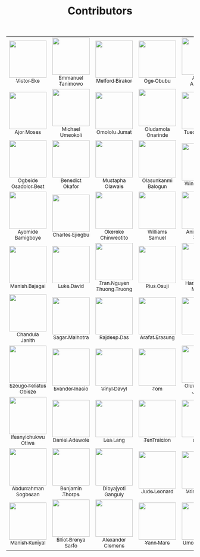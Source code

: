 <h1 align="center">Contributors</h1>

<br>

<table>
<tr>

<!-- Start of column-1 -->
<td align="center">
  <a href="https://github.com/evavic44">
    <img src="https://avatars.githubusercontent.com/u/62628408?v=4" width="100px"> <br/>
    <sub>Victor Eke</sub>
  </a>
</td>
<!-- End of column-1 -->
 <!-- Start of column-2 -->
<td align="center">
  <a href="https://github.com/Mannuel25">
    <img src="https://avatars.githubusercontent.com/u/68563757?v=4" width="100px"> <br/>
    <sub>Emmanuel Tanimowo</sub>
  </a>
</td>
<!-- End of column-2 -->
<!-- Start of column-3 -->
<td align="center">
  <a href="https://github.com/Melford-D">
    <img
      src="https://avatars.githubusercontent.com/u/67881299?v=4"
      width="100px"
    />
    <br />
    <sub>Melford Birakor</sub>
  </a>
</td>
<!-- End of column-3 -->
<!-- Start of column-4 -->
<td align="center">
  <a href="https://github.com/ogeobubu">
    <img
      src="https://avatars.githubusercontent.com/u/68722564?v=4"
      width="100px"
    />
    <br />
    <sub>Oge Obubu</sub>
  </a>
</td>
<!-- End of column-4 -->
<!-- Start of column-5 -->
<td align="center">
  <a href="https://github.com/ahmadadejumo">
    <img
      src="https://avatars.githubusercontent.com/u/55682552?v=4"
      width="100px"
    />
    <br />
    <sub>Ahmad Adejumo</sub>
  </a>
</td>
<!-- End of column-5 -->
<!-- Start of column-6 -->
<td align="center">
  <a href="https://github.com/vermilion4">
    <img
      src="https://avatars.githubusercontent.com/u/49479307?v=4"
      width="100px"
    />
    <br />
    <sub>Adaeze Ndupu</sub>
  </a>
</td>
<!-- End of column-6 -->
<!-- Start of column-7 -->
<td align="center">
  <a href="https://github.com/pablo-clueless">
    <img
      src="https://avatars.githubusercontent.com/u/68032187?v=4"
      width="100px"
    />
    <br />
    <sub>Samson OKunola</sub>
  </a>
</td>
<!-- End of column-7 -->
</tr>

<tr>
  <!-- Start of column-8 -->
  <td align="center">
    <a href="https://github.com/ajormoses">
      <img
        src="https://avatars.githubusercontent.com/ajormoses"
        width="100px"
      />
      <br />
      <sub>Ajor Moses</sub>
    </a>
  </td>
  <!-- End of column-8 -->
  <!-- Start of column-9 -->
  <td align="center">
    <a href="https://github.com/mikey247">
      <img
        src="https://avatars.githubusercontent.com/u/93191705?v=4"
        width="100px"
      />
      <br />
      <sub>Michael Umeokoli</sub>
    </a>
  </td>
  <!-- End of column-9 -->
  <!-- Start of column-10 -->
  <td align="center">
    <a href="https://github.com/Jummate">
      <img
        src="https://avatars.githubusercontent.com/u/40699198?v=4"
        width="100px"
      />
      <br />
      <sub>Omololu Jumat</sub>
    </a>
  </td>
  <!-- End of column-10 -->

  <!-- Start of column-11 -->
<td align="center">
  <a href="https://github.com/damtrix">
    <img
      src="https://avatars.githubusercontent.com/u/42788669?s=400&u=be1f9d656fa29d9a56bd2d47c19936a550d11532&v=4"
      width="100px"
    />
    <br />
    <sub>Oludamola Onarinde</sub>
  </a>
</td>
<!-- End of column-11 -->
 <!-- Start of column-12 -->
<td align="center">
  <a href="https://github.com/0tuedon">
    <img
      src="https://avatars.githubusercontent.com/u/90271995?v=4"
      width="100px"
    />
    <br />
    <sub>Tuedon Tuoyo</sub>
  </a>
</td>
<!-- End of column-12 -->
<!-- Start of column-13 -->
<td align="center">
  <a href="https://github.com/Analog-ng">
    <img
      src="https://avatars.githubusercontent.com/u/74217320?v=4"
      width="100px"
    />
    <br />
    <sub>Oluwabamise Olatunji</sub>
  </a>
</td>
<!-- End of column-13 -->

 <!-- Start of column-14 -->
  <td align="center">
  <a href="https://github.com/daveeedu">
    <img
      src="https://avatars.githubusercontent.com/u/10342715?v=4"
      width="100px"
    />
    <br />
    <sub>David Edu</sub>
  </a>
</td>
<!-- End of column-14 -->
</tr>
<tr>
<!-- Start of column-15 -->
<td align="center">
  <a href="https://github.com/ogbeidebest">
    <img
      src="https://avatars.githubusercontent.com/u/78824140?v=4"
      width="100px"
    />
    <br />
    <sub>Ogbeide Osadolor Best</sub>
  </a>
</td>
<!-- End of column-15 -->
<!-- Start of column-16 -->
<td align="center">
  <a href="https://github.com/Benn1440">
    <img
      src="https://avatars.githubusercontent.com/u/67696393?v=4"
      width="100px"
    />
    <br />
    <sub>Benedict Okafor</sub>
  </a>
</td>
<!-- End of column-16-->
<!-- Start of column-17 -->
<td align="center">
  <a href="https://github.com/walemust">
    <img
      src="https://avatars.githubusercontent.com/u/52992651?v=4"
      width="100px"
    />
    <br />
    <sub>Mustapha Olawale</sub>
  </a>
</td>
<!-- End of column-17 -->
<!-- Start of column-18 -->
<td align="center">
  <a href="https://github.com/sukodes">
    <img
      src="https://avatars.githubusercontent.com/u/80556643?v=4"
      width="100px"
    />
    <br />
    <sub>Olasunkanmi Balogun</sub>
  </a>
</td>
<!-- End of column-18 -->
<!-- Start of column-19 -->
<td align="center">
  <a href="https://github.com/winniffy">
    <img
      src="https://avatars.githubusercontent.com/u/81039726?v=4"
      width="100px"
    />
    <br />
    <sub>Winner Umeh</sub>
   </a>
 </td>
 <!-- End of column-19 -->
 <!-- Start of column-20 -->
<td align="center">
  <a href="https://github.com/frankiefab100">
    <img
      src="https://avatars.githubusercontent.com/u/46662771?v=4"
      width="100px"
    />
    <br />
    <sub>Franklin Ohaegbulam</sub>
  </a>
</td>
<!-- End of column-20 -->
 <!-- Start of column-21 -->
<td align="center">
  <a href="https://github.com/Chuksmbanaso">
    <img
      src="https://avatars.githubusercontent.com/u/89187837?v=4"
      width="100px"
    />
    <br />
    <sub>Chuks Mbanaso</sub>
  </a>
</td>
<!-- End of column-21 -->
</tr>

<tr>
<!-- Start of column-22 -->
<td align="center">
  <a href="https://github.com/aycom366">
    <img
      src="https://avatars.githubusercontent.com/u/42998943?v=4"
      width="100px"
    />
    <br />
    <sub>Ayomide Bamigboye</sub>
  </a>
</td>
<!-- End of column-22 -->
<!-- Start of column-23 -->
<td align="center">
  <a href="https://github.com/keleris32">
    <img
      src="https://avatars.githubusercontent.com/u/16802517?v=4"
      width="100px"
    />
    <br />
    <sub>Charles Ejiegbu</sub>
  </a>
</td>
<!-- End of column-23 -->
<!-- Start of column-24 -->
<td align="center">
  <a href="https://github.com/okerekechinweotito">
    <img
      src="https://avatars.githubusercontent.com/u/65835404?v=4"
      width="100px"
    />
    <br />
    <sub>Okereke Chinweotito</sub>
  </a>
</td>
<!-- End of column-24 -->
<!-- Start of column-25 -->
<td align="center">
  <a href="https://github.com/williamssam">
    <img
      src="https://avatars.githubusercontent.com/u/68322437?v=4"
      width="100px"
    />
    <br />
    <sub>Williams Samuel</sub>
  </a>
</td>
<!-- End of column-25 -->
<!-- Start of column-26 -->
<td align="center">
  <a href="https://github.com/blade-01">
    <img
      src="https://avatars.githubusercontent.com/u/47092407?v=4"
      width="100px"
    />
    <br />
    <sub>Animashaun Taofiq</sub>
  </a>
</td>
<!-- End of column-26 -->
<!-- Start of column-27 -->
<td align="center">
  <a href="https://github.com/Malvin-mi">
    <img
      src="https://avatars.githubusercontent.com/u/86524620?v=4"
      width="100px"
    />
    <br />
    <sub>Michael Ogunyemi</sub>
  </a>
</td>
<!-- End of column-27 -->
  <!-- Start of column-28 -->
<td align="center">
  <a href="https://github.com/AyoOlu1">
    <img
      src="https://avatars.githubusercontent.com/u/72816381?v=4"
      width="100px"
    />
    <br />
    <sub>Victor Oluwayemi</sub>
  </a>
</td>
<!-- End of column-28 -->
</tr>
<tr>
  <!-- Start of column-29 -->
<td align="center">
  <a href="https://github.com/manishbajagai2">
    <img
      src="https://avatars.githubusercontent.com/u/62448303?s=400&u=bc19d47613759bb6c3a48ba0b5574d0da85daf25&v=4"
      width="100px"
    />
    <br />
    <sub>Manish Bajagai</sub>
  </a>
</td>
<!-- End of column-29 -->
<!-- Start of column-30 -->
<td align="center">
  <a href="https://github.com/lucadavid075">
    <img
      src="https://avatars.githubusercontent.com/u/54486212?s=96&v=4"
      width="100px"
    > <br/>
    <sub>Luke David</sub>
  </a>
</td>
<!-- End of column-30 -->
  <!-- Start of column-31 -->
<td align="center">
  <a href="https://github.com/thuongtruong1009">
    <img
      src="https://avatars.githubusercontent.com/u/71834167?v=4"
      width="100px"
    > <br/>
    <sub>Tran Nguyen Thuong Truong</sub>
  </a>
</td>
<!-- End of column-31 -->
<!-- Start of column-32 -->
<td align="center">
  <a href="https://github.com/OsujiPius">
    <img
      src="https://avatars.githubusercontent.com/u/94569961?v=4"
      width="100px"
    />
    <br />
    <sub>Pius Osuji</sub>
  </a>
</td>
<!-- End of column-32 -->
<!-- Start of column-33 -->
<td align="center">
  <a href="https://github.com/moraneharsh">
    <img
      src="https://avatars.githubusercontent.com/u/61085254?v=4"
      width="100px"
    />
    <br />
    <sub>Harsh Kumar Morane</sub>
  </a>
</td>
<!-- End of column-33 -->
<!-- Start of column-34 -->
<td align="center">
  <a href="https://github.com/segunajibola">
    <img
      src="https://avatars.githubusercontent.com/u/74687658?v=4"
      width="100px"
    />
    <br />
    <sub>Segun Ajibola</sub>
  </a>
</td>
<!-- End of column-34 -->
<!-- Start of column-35 -->
<td align="center">
  <a href="https://github.com/AvidCoder101">
    <img
      src="https://avatars.githubusercontent.com/u/70807684?v=4"
      width="100px"
    />
    <br />
    <sub>Avid Coder</sub>
  </a>
</td>
<!-- End of column-35 -->
<tr>
<!-- Start of column-36 -->
<td align="center">
  <a href="https://github.com/RedEdge967">
    <img
      src="https://avatars.githubusercontent.com/u/91379432?v=4"
      width="100px"
    />
    <br />
    <sub>Chandula Janith</sub>
  </a>
</td>
<!-- End of column-36 -->
<!-- Start of column-37 -->
<td align="center">
  <a href="https://github.com/Sagar0-0">
    <img
      src="https://avatars.githubusercontent.com/u/85388413?v=4"
      width="100px"
    />
    <br />
    <sub>Sagar Malhotra</sub>
  </a>
</td>
<!-- End of column-37 -->
<!-- Start of column-38 -->
<td align="center">
  <a href="https://github.com/Rajspeaks">
    <img
      src="https://avatars.githubusercontent.com/u/44817007?v=4"
      width="100px"
    />
    <br />
    <sub>Rajdeep Das</sub>
  </a>
</td>
<!-- End of column-38 -->
<!-- Start of column-39 -->
  <td align="center">
  <a href="https://github.com/Arafat-erasung">
    <img
      src="https://avatars.githubusercontent.com/u/67491455?v=4"
      width="100px"
    />
    <br />
    <sub>Arafat Erasung</sub>
  </a>
</td>
<!-- End of column-39 -->
<!-- Start of column-40 -->
<td align="center">
  <a href="https://github.com/devenes">
    <img
      src="https://avatars.githubusercontent.com/u/66560757?v=4"
      width="100px"
    />
    <br />
    <sub>Enes</sub>
  </a>
</td>
<!-- End of column-40 -->
<!-- Start of column-41 -->
<td align="center">
  <a href="https://github.com/eunit99">
    <img
      src="https://avatars.githubusercontent.com/u/24845008?v=4"
      width="100px"
    />
    <br />
    <sub>Eunit</sub>
  </a>
</td>
<!-- End of column-41 -->
<!-- Start of column-42 -->
<td align="center">
  <a href="https://github.com/rolandexplore93">
    <img
      src="https://avatars.githubusercontent.com/u/63131597?v=4"
      width="100px"
    />
    <br />
    <sub>Orobola Roland Ogundipe</sub>
  </a>
</td>
<!-- End of column-42 -->
</tr>

<tr>
<!-- Start of column-43 -->
<td align="center">
  <a href="https://github.com/felistus">
    <img
      src="https://avatars.githubusercontent.com/u/40578478?v=4"
      width="100px"
    />
    <br />
    <sub>Ezeugo Felistus Obieze</sub>
  </a>
</td>
<!-- End of column-43 -->
  <!-- Start of column-44 -->
<td align="center">
  <a href="https://github.com/EvanderInacio">
    <img
      src="https://avatars.githubusercontent.com/u/72362299?v=4"
      width="100px"
    />
    <br />
    <sub>Evander Inacio</sub>
  </a>
</td>
<!-- End of column-44 -->
<!-- Start of column-45 -->
<td align="center">
  <a href="https://github.com/Vinyl-Davyl">
    <img
      src="https://avatars.githubusercontent.com/u/68241801?s=40&v=4"
      width="100px"
    />
    <br />
    <sub>Vinyl Davyl</sub>
  </a>
</td>
<!-- End of column-45 -->
<!-- Start of column-46 -->
<td align="center">
  <a href="https://github.com/tomxdev">
    <img
      src="https://avatars.githubusercontent.com/u/2278662?v=4"
      width="100px"
    />
    <br />
    <sub>Tom</sub>
  </a>
</td>
<!-- End of column-46 -->
<!-- Start of column-47 -->
<td align="center">
  <a href="https://github.com/TropicolX">
    <img
      src="https://avatars.githubusercontent.com/u/68024640?v=4"
      width="100px"
    />
    <br />
    <sub>Oluwabusayo Jacobs</sub>
  </a>
</td>
<!-- End of column-47 -->
<!-- Start of column-48 -->
<td align="center">
  <a href="https://github.com/JohnL77">
    <img
      src="https://avatars.githubusercontent.com/u/86346923?v=4"
      width="100px"
    />
    <br />
    <sub>John Ling</sub>
  </a>
</td>
<!-- End of column-48 -->
<!-- Start of column-49 -->
<td align="center">
  <a href="https://github.com/Satellite-system">
    <img
      src="https://avatars.githubusercontent.com/u/67074308?s=40&v=4"
      width="100px"
    />
    <br />
    <sub>Adarsh Urmaliya</sub>
  </a>
</td>
<!-- End of column-49 -->
</tr>
<tr>
<!-- Start of column-50 -->
<td align="center">
  <a href="https://github.com/ifeanyichukwuOtiwa-sports">
    <img
      src="https://avatars.githubusercontent.com/u/101393404?v=4"
      width="100px"
    />
    <br />
    <sub>Ifeanyichukwu Otiwa</sub>
  </a>
</td>
<!-- End of column-50 -->
<!-- Start of column-51 -->
<td align="center">
  <a href="https://github.com/DanAdewole">
    <img
      src="https://avatars.githubusercontent.com/u/50157693?v=4"
      width="100px"
    />
    <br />
    <sub>Daniel Adewole</sub>
  </a>
</td>
<!-- End of column-51 -->
<!-- Start of column-52 -->
<td align="center">
  <a href="https://github.com/leaxlang">
    <img
      src="https://avatars.githubusercontent.com/u/94092534?v=4"
      width="100px"
    />
    <br />
    <sub>Lea Lang</sub>
  </a>
</td>
<!-- End of column-52 -->
<!-- Start of column-53 -->
<td align="center">
  <a href="https://github.com/TenTraicion">
    <img
      src="https://avatars.githubusercontent.com/u/103281314?v=4"
      width="100px"
    />
    <br />
    <sub>TenTraicion</sub>
  </a>
</td>
<!-- End of column-53 -->
<!-- Start of column-54 -->
<td align="center">
  <a href="https://github.com/adyasha-m">
    <img
      src="https://avatars.githubusercontent.com/u/96990970?v=4"
      width="100px"
    />
    <br />
    <sub>adivee</sub>
  </a>
</td>
<!-- End of column-54 -->
<!-- Start of column-55 -->
<td align="center">
  <a href="https://github.com/Topman-14">
    <img
      src="https://avatars.githubusercontent.com/u/98329531?s=96&v=4"
      width="100px"
    />
    <br />
    <sub>Tope Akinkuade</sub>
  </a>
</td>
<!-- End of column-55 -->
<!-- Start of column-56 -->
<td align="center">
  <a href="https://github.com/Jemeni11/">
    <img
      src="https://avatars.githubusercontent.com/u/52603291?v=4"
      width="100px"
    />
    <br />
    <sub>Emmanuel Jemeni</sub>
  </a>
</td>
<!-- End of column-56 -->
<!-- Start of column-57 -->
<tr>
<td align="center">
  <a href="https://github.com/AbdurrahmanSogbesan">
    <img
      src="https://avatars.githubusercontent.com/u/64173776?v=4"
      width="100px"
    />
    <br />
    <sub>Abdurrahman Sogbesan</sub>
  </a>
</td>
<!-- End of column-57 -->

<!-- Start of column-58 -->
<td align="center">
  <a href="https://github.com/benjithorpe">
    <img
      src="https://avatars.githubusercontent.com/u/61359802?v=4"
      width="100px"
    />
    <br />
    <sub>Benjamin Thorpe</sub>
  </a>
</td>
<!-- End of column-58 -->

<!-- Start of column-59 -->
<td align="center">
  <a href="https://github.com/Dibyajyoti2002">
    <img
      src="https://avatars.githubusercontent.com/u/72976359?v=4"
      width="100px"
    />
    <br />
    <sub>Dibyajyoti Ganguly</sub>
  </a>
</td>
<!-- End of column-59 -->

<!-- Start of column-60 -->
<td align="center">
  <a href="https://github.com/judeleonard">
    <img
      src="https://avatars.githubusercontent.com/u/56643416?v=4"
      width="100px"
    />
    <br />
    <sub>Jude Leonard </sub>
  </a>
</td>
<!-- End of column-60 -->

<!-- Start of column-61 -->
<td align="center">
  <a href="https://github.com/VrindaDaga02">
    <img
      src="https://avatars.githubusercontent.com/u/112348809?s=40&v=4"
      width="100px"
    />
    <br />
    <sub>Vrinda Daga</sub>
  </a>
</td>
<!-- End of column-61 -->

<!-- Start of column-62 -->
<td align="center">
  <a href="https://github.com/abdullah43577">
    <img
      src="https://avatars.githubusercontent.com/u/100965547?v=4"
      width="100px"
    />
    <br />
    <sub>Abdullah Ayoola</sub>
  </a>
</td>
<!-- End of column-62 -->

<!-- Start of column-63 -->
<td align="center">
  <a href="https://github.com/TechyCredeski">
    <img
      src="https://avatars.githubusercontent.com/u/66284998?v=4"
      width="100px"
    />
    <br />
    <sub>Chukwu Solomon</sub>
  </a>
</td>
<!-- End of column-63 -->

<tr>
<!-- Start of column-64 -->
<td align="center">
  <a href="https://github.com/manish0kuniyal">
    <img
      src="https://avatars.githubusercontent.com/u/110035752?s=400&v=4"
      width="100px"
    />
    <br />
    <sub>Manish Kuniyal</sub>
  </a>
</td>
<!-- End of column-64 -->
<!-- Start of column-65 -->
<td align="center">
  <a href="https://github.com/mcjill">
    <img
      src="https://avatars.githubusercontent.com/u/66503402?v=4"
      width="100px"
    />
    <br />
    <sub>Elliot Brenya Sarfo</sub>
  </a>
</td>
<!-- End of column-65 -->
<!-- Start of column-66 -->
<td align="center">
  <a href="https://github.com/XanderRubio">
    <img
      src="https://avatars.githubusercontent.com/u/120526253?v=4"
      width="100px"
    />
    <br />
    <sub>Alexander Clemens</sub>
  </a>
</td>
<!-- End of column-67 -->
<!-- Start of column-68 -->
<td align="center">
  <a href="https://github.com/yannmarc">
    <img
      src="https://avatars.githubusercontent.com/u/89643808?v=4"
      width="100px"
    />
    <br />
    <sub>Yann Marc</sub>
  </a>
</td>
<!-- End of column-68 -->
<!-- Start of column-69 -->
<td align="center">
  <a href="https://github.com/Gilbertttt">
    <img
      src="https://avatars.githubusercontent.com/u/93888334?v=4"
      width="100px"
    />
    <br />
    <sub>Umoren Gilbert</sub>
  </a>
</td>
<!-- End of column-69 -->
<!-- Start of column-70 -->
<td align="center">
  <a href="https://github.com/onaivio">
    <img
      src="https://avatars.githubusercontent.com/u/107544743?v=4"
      width="100px"
    />
    <br />
    <sub>Onaivio</sub>
  </a>
</td>
<!-- End of column-70 -->
<!-- Start of column-71 -->
<td align="center">
  <a href="https://github.com/sundaram08">
    <img
      src="https://avatars.githubusercontent.com/u/119049847?s=400&u=f6b70b63167ed00fba0e92538f6ded4c7e5332c2&v=4"
      width="100px"
    />
    <br />
    <sub>Sundaram</sub>
  </a>
</td>
<!-- End of column-71 -->
<!-- Start of column-72 -->
<td align="center">
  <a href="https://github.com/sojith29034">
    <img
      src="https://avatars.githubusercontent.com/u/72255758?s=400&u=3f0b62025184c5df6ca3a13cd1ab60ab22001ca8&v=4"
      width="100px"
    />
    <br />
    <sub>Sojith Sunny</sub>
  </a>
</td>
<!-- End of column-72 -->
</tr>

</tr>

</table>
